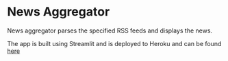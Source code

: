 <h1>News Aggregator</h1>
News aggregator parses the specified RSS feeds and displays the news.<br>

The app is built using Streamlit and is deployed to Heroku and can be found <a href="https://news-agg-rss-feed-heroku.herokuapp.com/" target="_blank">here</a>
